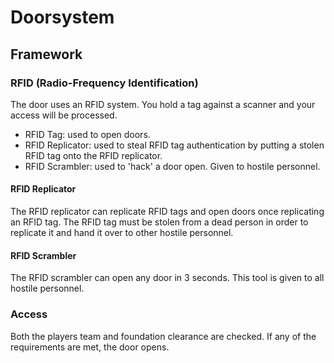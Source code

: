 # Doorsystem

## Framework

### RFID (Radio-Frequency Identification)
The door uses an RFID system. You hold a tag against a scanner and your access will be processed.

- RFID Tag: used to open doors.
- RFID Replicator: used to steal RFID tag authentication by putting a stolen RFID tag onto the RFID replicator.
- RFID Scrambler: used to 'hack' a door open. Given to hostile personnel.

#### RFID Replicator
The RFID replicator can replicate RFID tags and open doors once replicating an RFID tag. The RFID tag must be stolen from a dead person in order to replicate it and hand it over to other hostile personnel.

#### RFID Scrambler
The RFID scrambler can open any door in 3 seconds. This tool is given to all hostile personnel.

### Access
Both the players team and foundation clearance are checked. If any of the requirements are met, the door opens.
